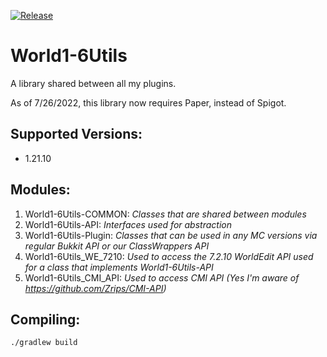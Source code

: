 [![Release](https://jitpack.io/v/World1-6/World1-6Utils.svg)](https://jitpack.io/#World1-6/World1-6Utils)

# World1-6Utils
A library shared between all my plugins.

As of 7/26/2022, this library now requires Paper, instead of Spigot.

## Supported Versions:
- 1.21.10

## Modules:
1. World1-6Utils-COMMON: *Classes that are shared between modules*
2. World1-6Utils-API: *Interfaces used for abstraction*
3. World1-6Utils-Plugin: *Classes that can be used in any MC versions via regular Bukkit API or our ClassWrappers API*
4. World1-6Utils_WE_7210: *Used to access the 7.2.10 WorldEdit API used for a class that implements World1-6Utils-API*
5. World1-6Utils_CMI_API: *Used to access CMI API (Yes I'm aware of https://github.com/Zrips/CMI-API)*

## Compiling:
`./gradlew build`